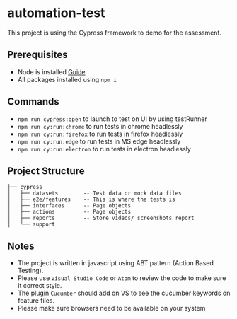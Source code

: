 # automation-test
This project is using the Cypress framework to demo for the assessment.

## Prerequisites
- Node is installed [Guide](https://nodejs.org/en/download/package-manager/)
- All packages installed using `npm i`

## Commands
- `npm run cypress:open` to launch to test on UI by using testRunner
- `npm run cy:run:chrome` to run tests in chrome headlessly
- `npm run cy:run:firefox` to run tests in firefox headlessly
- `npm run cy:run:edge` to run tests in MS edge headlessly
- `npm run cy:run:electron` to run tests in electron headlessly

## Project Structure
```
├── cypress
│   ├── datasets        -- Test data or mock data files
│   ├── e2e/features    -- This is where the tests is
│   ├── interfaces      -- Page objects
│   ├── actions         -- Page objects
│   ├── reports         -- Store videos/ screenshots report
│   └── support
```

## Notes

- The project is written in javascript using ABT pattern (Action Based Testing).
- Please use `Visual Studio Code` or `Atom` to review the code to make sure it correct style.
- The plugin `Cucumber` should add on VS to see the cucumber keywords on feature files.
- Please make sure browsers need to be available on your system
